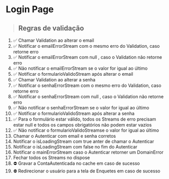 # Login Page

> ## Regras de validação
1. ✅ Chamar Validation ao alterar o email
2. ✅ Notificar o emailErrorStream com o mesmo erro do Validation, caso retorne erro
3. ✅ Notificar o emailErrorStream com null , caso o Validation não retorne erro
4. ✅ Não notificar o emailErrorStream se o valor for igual ao último
5. ✅ Notificar o formularioValidoStream após alterar o email
6. ✅ Chamar Validation ao alterar a senha
7. ✅ Notificar o senhaErrorStream com o mesmo erro do Validation, caso retorne erro
8. ✅ Notificar o senhaErrorStream com null , caso o Validation não retorne erro
9. ✅ Não notificar o senhaErrorStream se o valor for igual ao último
10. ✅ Notificar o formularioValidoStream após alterar a senha
11. ✅ Para o formulário estar válido, todos os Streams de erro precisam estar null e todos os campos
obrigatórios não podem estar vazios
12. ✅ Não notificar o formularioValidoStreamse o valor for igual ao último
13. Chamar o Autenticar com email e senha corretos
14. Notificar o isLoadingStream com true anter de chamar o Autenticar
15. Notificar o isLoadingStream com false no fim do Autenticar
16. Notificar o mainErrorStream caso o Autenticar retorner um DomainError
17. Fechar todos os Streams no dispose
18. ⛔ Gravar a ContaAutenticada no cache em caso de sucesso
19. ⛔ Redirecionar o usuário para a tela de Enquetes em caso de sucesso
